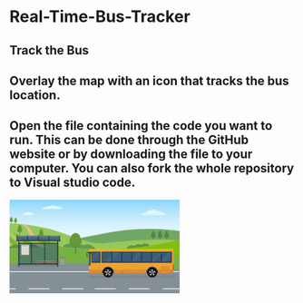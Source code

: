 # Real-Time-Bus-Tracker

## Track the Bus 

## Overlay the map with an icon that tracks the bus location.

## Open the file containing the code you want to run. This can be done through the GitHub website or by downloading the file to your computer. You can also fork the whole repository to Visual studio code.
<img src= "Bus.jpeg" width= '300' />

